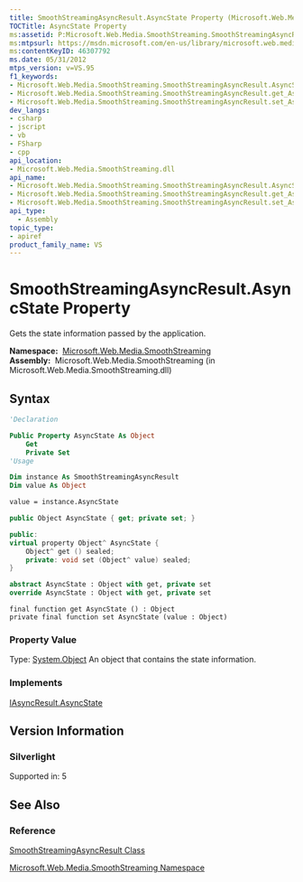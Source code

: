 ```yaml
---
title: SmoothStreamingAsyncResult.AsyncState Property (Microsoft.Web.Media.SmoothStreaming)
TOCTitle: AsyncState Property
ms:assetid: P:Microsoft.Web.Media.SmoothStreaming.SmoothStreamingAsyncResult.AsyncState
ms:mtpsurl: https://msdn.microsoft.com/en-us/library/microsoft.web.media.smoothstreaming.smoothstreamingasyncresult.asyncstate(v=VS.95)
ms:contentKeyID: 46307792
ms.date: 05/31/2012
mtps_version: v=VS.95
f1_keywords:
- Microsoft.Web.Media.SmoothStreaming.SmoothStreamingAsyncResult.AsyncState
- Microsoft.Web.Media.SmoothStreaming.SmoothStreamingAsyncResult.get_AsyncState
- Microsoft.Web.Media.SmoothStreaming.SmoothStreamingAsyncResult.set_AsyncState
dev_langs:
- csharp
- jscript
- vb
- FSharp
- cpp
api_location:
- Microsoft.Web.Media.SmoothStreaming.dll
api_name:
- Microsoft.Web.Media.SmoothStreaming.SmoothStreamingAsyncResult.AsyncState
- Microsoft.Web.Media.SmoothStreaming.SmoothStreamingAsyncResult.get_AsyncState
- Microsoft.Web.Media.SmoothStreaming.SmoothStreamingAsyncResult.set_AsyncState
api_type:
  - Assembly
topic_type:
- apiref
product_family_name: VS
---
```


# SmoothStreamingAsyncResult.AsyncState Property

Gets the state information passed by the application.

**Namespace:**  [Microsoft.Web.Media.SmoothStreaming](microsoft-web-media-smoothstreaming-namespace_1.md)  
**Assembly:**  Microsoft.Web.Media.SmoothStreaming (in Microsoft.Web.Media.SmoothStreaming.dll)

## Syntax

```vb
'Declaration

Public Property AsyncState As Object
    Get
    Private Set
'Usage

Dim instance As SmoothStreamingAsyncResult
Dim value As Object

value = instance.AsyncState
```

```csharp
public Object AsyncState { get; private set; }
```

```cpp
public:
virtual property Object^ AsyncState {
    Object^ get () sealed;
    private: void set (Object^ value) sealed;
}
```

``` fsharp
abstract AsyncState : Object with get, private set
override AsyncState : Object with get, private set
```

```jscript
final function get AsyncState () : Object
private final function set AsyncState (value : Object)
```

### Property Value

Type: [System.Object](https://msdn.microsoft.com/library/e5kfa45b\(v=vs.95\))  
An object that contains the state information.

### Implements

[IAsyncResult.AsyncState](https://msdn.microsoft.com/library/a6zaz1xf\(v=vs.95\))  

## Version Information

### Silverlight

Supported in: 5  

## See Also

### Reference

[SmoothStreamingAsyncResult Class](smoothstreamingasyncresult-class-microsoft-web-media-smoothstreaming.md)

[Microsoft.Web.Media.SmoothStreaming Namespace](microsoft-web-media-smoothstreaming-namespace_1.md)

